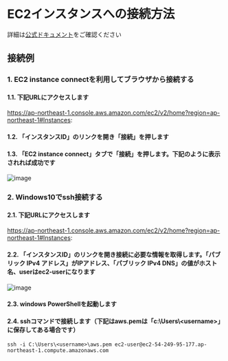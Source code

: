 # EC2インスタンスへの接続方法
詳細は[公式ドキュメント](https://docs.aws.amazon.com/ja_jp/AWSEC2/latest/UserGuide/AccessingInstances.html)をご確認ください
## 接続例
### 1. EC2 instance connectを利用してブラウザから接続する
#### 1.1. 下記URLにアクセスします
https://ap-northeast-1.console.aws.amazon.com/ec2/v2/home?region=ap-northeast-1#Instances:
#### 1.2. 「インスタンスID」のリンクを開き「接続」を押します
#### 1.3. 「EC2 instance connect」タブで「接続」を押します。下記のように表示されれば成功です
![image](https://user-images.githubusercontent.com/91726058/137103464-5f40f962-4f18-400d-872a-83ade0748d35.png)
### 2. Windows10でssh接続する
#### 2.1. 下記URLにアクセスします
https://ap-northeast-1.console.aws.amazon.com/ec2/v2/home?region=ap-northeast-1#Instances:
#### 2.2. 「インスタンスID」のリンクを開き接続に必要な情報を取得します。「パブリック IPv4 アドレス」がIPアドレス、「パブリック IPv4 DNS」の値がホスト名、userはec2-userになります
![image](https://user-images.githubusercontent.com/91726058/137101274-35ce5886-14b4-4f5a-981c-47c97c96b643.png)
#### 2.3. windows PowerShellを起動します
#### 2.4. sshコマンドで接続します（下記はaws.pemは「c:\Users\\\<username>」に保存してある場合です）
```
ssh -i C:\Users\<username>\aws.pem ec2-user@ec2-54-249-95-177.ap-northeast-1.compute.amazonaws.com
```
